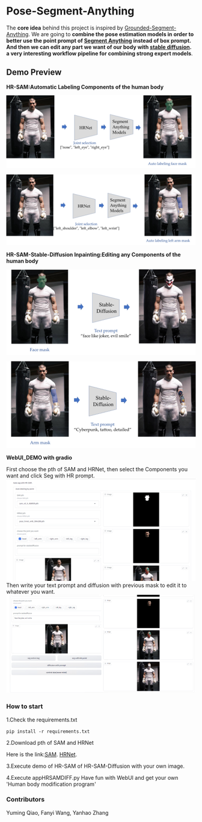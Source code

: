 # Pose-Segment-Anything
The **core idea** behind this project is inspired by [Grounded-Segment-Anything](https://github.com/IDEA-Research/Grounded-Segment-Anything). We are going to **combine the pose estimation models in order to better use the point prompt of [Segment Anything](https://github.com/facebookresearch/segment-anything) instead of box prompt. And then we can edit any part we want of our body with [stable diffusion](https://github.com/CompVis/stable-diffusion). a very interesting workflow pipeline for combining strong expert models**.


## Demo Preview
**HR-SAM:Automatic Labeling Components of the human body**

![](assets/workflow1.png)

![](assets/workflow2.png)

**HR-SAM-Stable-Diffusion Inpainting:Editing any Components of the human body**

![](assets/workflow3.png)

![](assets/workflow4.png)

**WebUI_DEMO with gradio**

First choose the pth of SAM and HRNet, then select the Components you want and click Seg with HR prompt.
![](assets/workflow5.png)
Then write your text prompt and diffusion with previous mask to edit it to whatever you want.
![](assets/workflow6.png)


### How to start

1.Check the requirements.txt
```
pip install -r requirements.txt 
```
2.Download pth of SAM and HRNet

Here is the link:[SAM](https://dl.fbaipublicfiles.com/segment_anything/sam_vit_h_4b8939.pth). [HRNet](https://drive.google.com/file/d/1UoJhTtjHNByZSm96W3yFTfU5upJnsKiS/view).

3.Execute demo of HR-SAM of HR-SAM-Diffusion with your own image.

4.Execute appHRSAMDIFF.py Have fun with WebUI and get your own 'Human body modification program'

### Contributors

Yuming Qiao, Fanyi Wang, Yanhao Zhang

